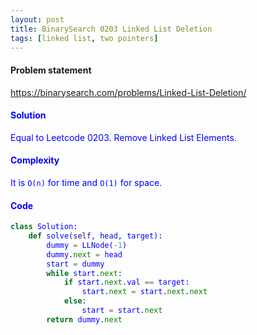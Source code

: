 ```yaml
---
layout: post
title: BinarySearch 0203 Linked List Deletion
tags: [linked list, two pointers]
---
```


#### Problem statement

<a href="https://binarysearch.com/problems/Linked-List-Deletion/"> <font color = blue>https://binarysearch.com/problems/Linked-List-Deletion/

#### Solution
Equal to Leetcode 0203. Remove Linked List Elements.

#### Complexity
It is `O(n)` for time and `O(1)` for space.

#### Code
```python
class Solution:
    def solve(self, head, target):
        dummy = LLNode(-1)
        dummy.next = head
        start = dummy
        while start.next:
            if start.next.val == target:
                start.next = start.next.next
            else:
                start = start.next         
        return dummy.next
```
